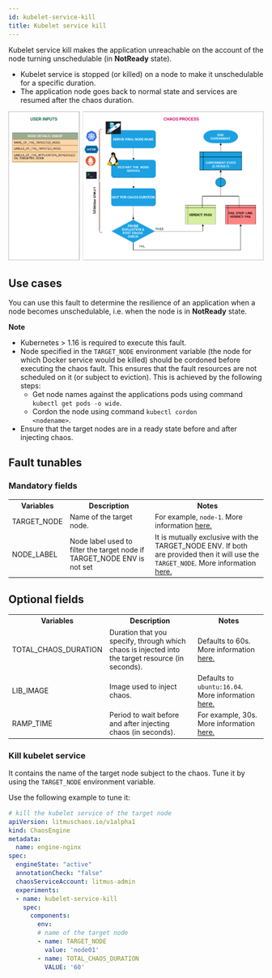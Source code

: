 ```yaml
---
id: kubelet-service-kill
title: Kubelet service kill
---
```


Kubelet service kill makes the application unreachable on the account of the node turning unschedulable (in **NotReady** state).
- Kubelet service is stopped (or killed) on a node to make it unschedulable for a specific duration. 
- The application node goes back to normal state and services are resumed after the chaos duration. 


![Kubelet Service Kill](./static/images/svc-kill.png)

## Use cases
You can use this fault to determine the resilience of an application when a node becomes unschedulable, i.e. when the node is in **NotReady** state.

**Note**
- Kubernetes > 1.16 is required to execute this fault.
- Node specified in the <code>TARGET_NODE</code> environment variable (the node for which Docker service would be killed) should be cordoned before executing the chaos fault. This ensures that the fault resources are not scheduled on it (or subject to eviction). This is achieved by the following steps:
  - Get node names against the applications pods using command <code>kubectl get pods -o wide</code>.
  - Cordon the node using command <code>kubectl cordon &lt;nodename&gt;</code>.
- Ensure that the target nodes are in a ready state before and after injecting chaos.


## Fault tunables
   <h3>Mandatory fields</h3>
    <table>
      <tr>
        <th> Variables </th>
        <th> Description </th>
        <th> Notes </th>
      </tr>
      <tr>
        <td> TARGET_NODE </td>
        <td> Name of the target node. </td>
        <td> For example, <code>node-1</code>. More information <a href = "https://developer.harness.io/docs/chaos-engineering/chaos-faults/kubernetes/node/common-tunables-for-node-faults#target-single-node">here.</a></td>
      </tr>
      <tr>
        <td> NODE_LABEL </td>
        <td> Node label used to filter the target node if TARGET_NODE ENV is not set </td>
        <td> It is mutually exclusive with the TARGET_NODE ENV. If both are provided then it will use the <code>TARGET_NODE</code>. More information <a href="https://developer.harness.io/docs/chaos-engineering/chaos-faults/kubernetes/node/common-tunables-for-node-faults#target-nodes-with-labels">here.</a></td>
      </tr>
    </table>
    <h2>Optional fields</h2>
    <table>
      <tr>
        <th> Variables </th>
        <th> Description </th>
        <th> Notes </th>
      </tr>
      <tr>
        <td> TOTAL_CHAOS_DURATION </td>
        <td> Duration that you specify, through which chaos is injected into the target resource (in seconds). </td>
        <td> Defaults to 60s. More information <a href = "https://developer.harness.io/docs/chaos-engineering/chaos-faults/common-tunables-for-all-faults#duration-of-the-chaos">here.</a></td>
      </tr>
      <tr>
        <td> LIB_IMAGE </td>
        <td> Image used to inject chaos. </td>
        <td> Defaults to <code>ubuntu:16.04</code>. More information <a href = "https://developer.harness.io/docs/chaos-engineering/chaos-faults/common-tunables-for-all-faults#image-used-by-the-helper-pod">here.</a></td>
      </tr>  
      <tr>
        <td> RAMP_TIME </td>
        <td> Period to wait before and after injecting chaos (in seconds). </td>
        <td> For example, 30s. More information <a href = "https://developer.harness.io/docs/chaos-engineering/chaos-faults/common-tunables-for-all-faults#ramp-time">here.</a></td>
      </tr>
    </table>

### Kill kubelet service

It contains the name of the target node subject to the chaos. Tune it by using the `TARGET_NODE` environment variable.

Use the following example to tune it:

[embedmd]:# (./static/manifests/kubelet-service-kill/kubelet-service-kill.yaml yaml)
```yaml
# kill the kubelet service of the target node
apiVersion: litmuschaos.io/v1alpha1
kind: ChaosEngine
metadata:
  name: engine-nginx
spec:
  engineState: "active"
  annotationCheck: "false"
  chaosServiceAccount: litmus-admin
  experiments:
  - name: kubelet-service-kill
    spec:
      components:
        env:
        # name of the target node
        - name: TARGET_NODE
          value: 'node01'
        - name: TOTAL_CHAOS_DURATION
          VALUE: '60'
```
